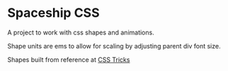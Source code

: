 # Spaceship CSS 

A project to work with css shapes and animations.

Shape units are ems to allow for scaling by adjusting parent div font size.

Shapes built from reference at [CSS Tricks](https://css-tricks.com/examples/ShapesOfCSS/)
